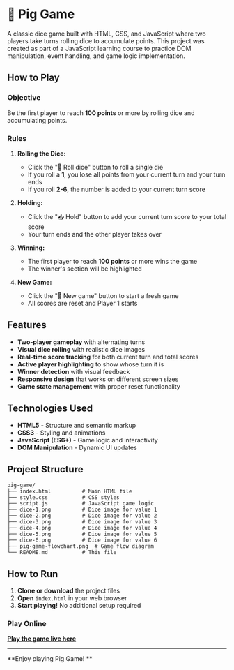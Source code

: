 # 🎲 Pig Game

A classic dice game built with HTML, CSS, and JavaScript where two players take turns rolling dice to accumulate points. This project was created as part of a JavaScript learning course to practice DOM manipulation, event handling, and game logic implementation.

## How to Play

### Objective
Be the first player to reach **100 points** or more by rolling dice and accumulating points.

### Rules
1. **Rolling the Dice:**
   - Click the "🎲 Roll dice" button to roll a single die
   - If you roll a **1**, you lose all points from your current turn and your turn ends
   - If you roll **2-6**, the number is added to your current turn score

2. **Holding:**
   - Click the "📥 Hold" button to add your current turn score to your total score
   - Your turn ends and the other player takes over

3. **Winning:**
   - The first player to reach **100 points** or more wins the game
   - The winner's section will be highlighted

4. **New Game:**
   - Click the "🔄 New game" button to start a fresh game
   - All scores are reset and Player 1 starts

## Features

- **Two-player gameplay** with alternating turns
- **Visual dice rolling** with realistic dice images
- **Real-time score tracking** for both current turn and total scores
- **Active player highlighting** to show whose turn it is
- **Winner detection** with visual feedback
- **Responsive design** that works on different screen sizes
- **Game state management** with proper reset functionality

## Technologies Used

- **HTML5** - Structure and semantic markup
- **CSS3** - Styling and animations
- **JavaScript (ES6+)** - Game logic and interactivity
- **DOM Manipulation** - Dynamic UI updates

## Project Structure

```
pig-game/
├── index.html          # Main HTML file
├── style.css           # CSS styles
├── script.js           # JavaScript game logic
├── dice-1.png          # Dice image for value 1
├── dice-2.png          # Dice image for value 2
├── dice-3.png          # Dice image for value 3
├── dice-4.png          # Dice image for value 4
├── dice-5.png          # Dice image for value 5
├── dice-6.png          # Dice image for value 6
├── pig-game-flowchart.png  # Game flow diagram
└── README.md           # This file
```

## How to Run

1. **Clone or download** the project files
2. **Open** `index.html` in your web browser
3. **Start playing!** No additional setup required

### Play Online
 **[Play the game live here](https://amrshahin-12.github.io/Roll-Hold/)**


---

**Enjoy playing Pig Game! **
